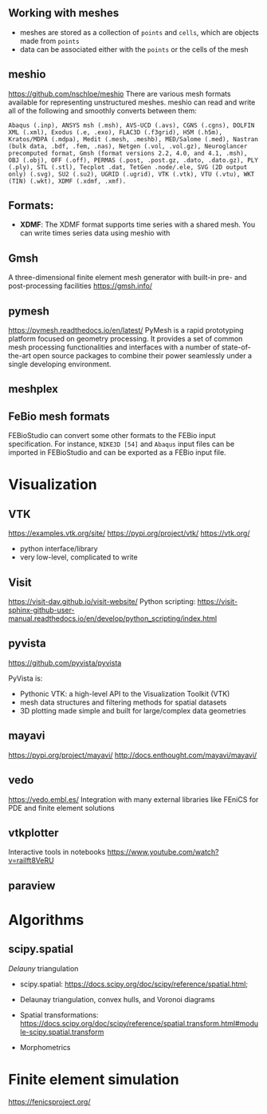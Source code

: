 


## Working with meshes
- meshes are stored as a collection of `points` and `cells`, which are objects made from `points`
- data can be associated either with the `points` or the cells of the mesh

## meshio
https://github.com/nschloe/meshio
There are various mesh formats available for representing unstructured meshes. meshio can read and write all of the following and smoothly converts between them:

    Abaqus (.inp), ANSYS msh (.msh), AVS-UCD (.avs), CGNS (.cgns), DOLFIN XML (.xml), Exodus (.e, .exo), FLAC3D (.f3grid), H5M (.h5m), Kratos/MDPA (.mdpa), Medit (.mesh, .meshb), MED/Salome (.med), Nastran (bulk data, .bdf, .fem, .nas), Netgen (.vol, .vol.gz), Neuroglancer precomputed format, Gmsh (format versions 2.2, 4.0, and 4.1, .msh), OBJ (.obj), OFF (.off), PERMAS (.post, .post.gz, .dato, .dato.gz), PLY (.ply), STL (.stl), Tecplot .dat, TetGen .node/.ele, SVG (2D output only) (.svg), SU2 (.su2), UGRID (.ugrid), VTK (.vtk), VTU (.vtu), WKT (TIN) (.wkt), XDMF (.xdmf, .xmf).

## Formats:
- **XDMF**: The XDMF format supports time series with a shared mesh. You can write times series data using meshio with


## Gmsh 
A three-dimensional finite element mesh generator with built-in pre- and post-processing facilities
https://gmsh.info/

## pymesh
https://pymesh.readthedocs.io/en/latest/
PyMesh is a rapid prototyping platform focused on geometry processing. It provides a set of common mesh processing functionalities and interfaces with a number of state-of-the-art open source packages to combine their power seamlessly under a single developing environment.

## meshplex

## FeBio mesh formats
FEBioStudio can convert some other formats to the FEBio input specification. For instance, `NIKE3D [54]` and `Abaqus` input files can be imported in FEBioStudio and can be exported as a FEBio input file.

# Visualization

## VTK
https://examples.vtk.org/site/
https://pypi.org/project/vtk/
https://vtk.org/

- python interface/library
- very low-level, complicated to write

## Visit 
https://visit-dav.github.io/visit-website/
Python scripting:
https://visit-sphinx-github-user-manual.readthedocs.io/en/develop/python_scripting/index.html

## pyvista
https://github.com/pyvista/pyvista

PyVista is:

- Pythonic VTK: a high-level API to the Visualization Toolkit (VTK)
- mesh data structures and filtering methods for spatial datasets
- 3D plotting made simple and built for large/complex data geometries

## mayavi
https://pypi.org/project/mayavi/
http://docs.enthought.com/mayavi/mayavi/

## vedo
https://vedo.embl.es/
Integration with many external libraries like FEniCS for PDE and finite element solutions

## vtkplotter
Interactive tools in notebooks
https://www.youtube.com/watch?v=raiIft8VeRU

## paraview

# Algorithms
## scipy.spatial
*Delauny* triangulation
- scipy.spatial: https://docs.scipy.org/doc/scipy/reference/spatial.html; 

- Delaunay triangulation, convex hulls, and Voronoi diagrams
- Spatial transformations: https://docs.scipy.org/doc/scipy/reference/spatial.transform.html#module-scipy.spatial.transform

- Morphometrics

# Finite element simulation
https://fenicsproject.org/
